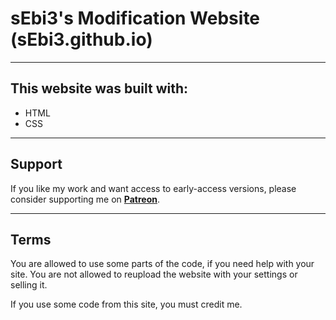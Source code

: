 # sEbi3's Modification Website (sEbi3.github.io)

--------

## This website was built with:
- HTML
- CSS

--------

## Support
If you like my work and want access to early-access versions, please consider supporting me on [**Patreon**](https://www.patreon.com/sEbi3). 

--------

## Terms
You are allowed to use some parts of the code, if you need help with your site.
You are not allowed to reupload the website with your settings or selling it.

If you use some code from this site, you must credit me.
